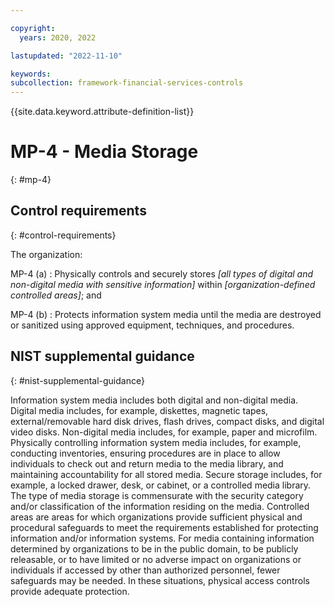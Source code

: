 ```yaml
---

copyright:
  years: 2020, 2022

lastupdated: "2022-11-10"

keywords: 
subcollection: framework-financial-services-controls
---
```


{{site.data.keyword.attribute-definition-list}}

               
# MP-4 - Media Storage
{: #mp-4}

## Control requirements
{: #control-requirements}

The organization:

MP-4 (a)
    : Physically controls and securely stores _[all types of digital and non-digital media with sensitive information]_ within _[organization-defined controlled areas]_; and

MP-4 (b)
    : Protects information system media until the media are destroyed or sanitized using approved equipment, techniques, and procedures.

## NIST supplemental guidance
{: #nist-supplemental-guidance}

Information system media includes both digital and non-digital media. Digital media includes, for example, diskettes, magnetic tapes, external/removable hard disk drives, flash drives, compact disks, and digital video disks. Non-digital media includes, for example, paper and microfilm. Physically controlling information system media includes, for example, conducting inventories, ensuring procedures are in place to allow individuals to check out and return media to the media library, and maintaining accountability for all stored media. Secure storage includes, for example, a locked drawer, desk, or cabinet, or a controlled media library. The type of media storage is commensurate with the security category and/or classification of the information residing on the media. Controlled areas are areas for which organizations provide sufficient physical and procedural safeguards to meet the requirements established for protecting information and/or information systems. For media containing information determined by organizations to be in the public domain, to be publicly releasable, or to have limited or no adverse impact on organizations or individuals if accessed by other than authorized personnel, fewer safeguards may be needed. In these situations, physical access controls provide adequate protection.





